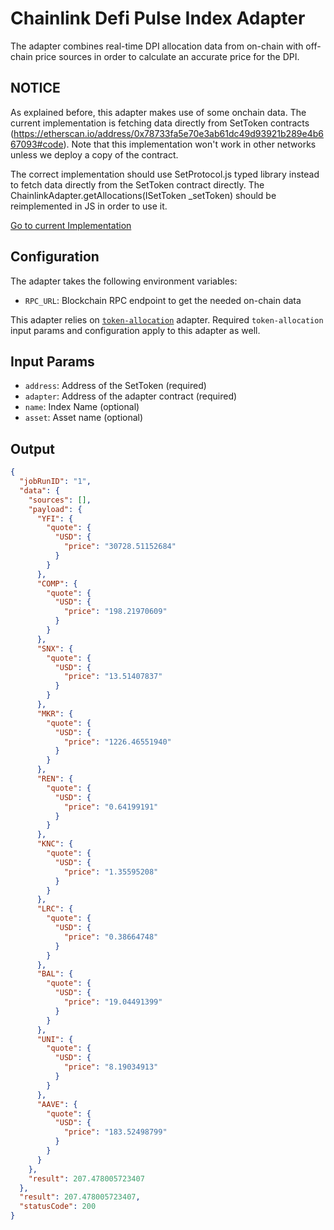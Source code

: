 # Chainlink Defi Pulse Index Adapter

The adapter combines real-time DPI allocation data from on-chain with off-chain price sources in order to calculate an accurate price for the DPI.
## NOTICE

As explained before, this adapter makes use of some onchain data. The current implementation is fetching data directly from SetToken contracts (https://etherscan.io/address/0x78733fa5e70e3ab61dc49d93921b289e4b667093#code). Note that this implementation won't work in other networks unless we deploy a copy of the contract.

The correct implementation should use SetProtocol.js typed library instead to fetch data directly from the SetToken contract directly. 
The ChainlinkAdapter.getAllocations(ISetToken _setToken) should be reimplemented in JS in order to use it.

[Go to current Implementation](./src/index-allocations/index.ts)

## Configuration

The adapter takes the following environment variables:

- `RPC_URL`: Blockchain RPC endpoint to get the needed on-chain data

This adapter relies on [`token-allocation`](../token-allocation/README.md) adapter. Required `token-allocation` input params and configuration apply to this adapter as well.
## Input Params

- `address`: Address of the SetToken (required)
- `adapter`: Address of the adapter contract (required)
- `name`: Index Name (optional)
- `asset`: Asset name (optional)

## Output
```json
{
  "jobRunID": "1",
  "data": {
    "sources": [],
    "payload": {
      "YFI": {
        "quote": {
          "USD": {
            "price": "30728.51152684"
          }
        }
      },
      "COMP": {
        "quote": {
          "USD": {
            "price": "198.21970609"
          }
        }
      },
      "SNX": {
        "quote": {
          "USD": {
            "price": "13.51407837"
          }
        }
      },
      "MKR": {
        "quote": {
          "USD": {
            "price": "1226.46551940"
          }
        }
      },
      "REN": {
        "quote": {
          "USD": {
            "price": "0.64199191"
          }
        }
      },
      "KNC": {
        "quote": {
          "USD": {
            "price": "1.35595208"
          }
        }
      },
      "LRC": {
        "quote": {
          "USD": {
            "price": "0.38664748"
          }
        }
      },
      "BAL": {
        "quote": {
          "USD": {
            "price": "19.04491399"
          }
        }
      },
      "UNI": {
        "quote": {
          "USD": {
            "price": "8.19034913"
          }
        }
      },
      "AAVE": {
        "quote": {
          "USD": {
            "price": "183.52498799"
          }
        }
      }
    },
    "result": 207.478005723407
  },
  "result": 207.478005723407,
  "statusCode": 200
}
```
